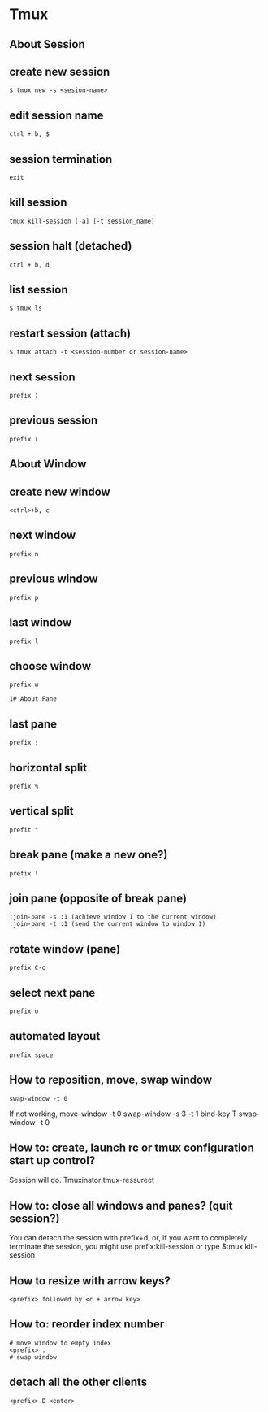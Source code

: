 # Tmux 

## About Session

## create new session
    $ tmux new -s <sesion-name>

## edit session name
    ctrl + b, $

## session termination
    exit

## kill session
    tmux kill-session [-a] [-t session_name]

## session halt (detached)
    ctrl + b, d

## list session
    $ tmux ls

## restart session (attach)
    $ tmux attach -t <session-number or session-name>

## next session
    prefix )

## previous session
    prefix (

## About Window
## create new window
    <ctrl>+b, c

## next window 
    prefix n

## previous window
    prefix p

## last window
    prefix l

## choose window
    prefix w

    1# About Pane

## last pane
    prefix ;

## horizontal split
    prefix %


## vertical split 
    prefit "

## break pane (make a new one?)  
    prefix !

## join pane (opposite of break pane)
    :join-pane -s :1 (achieve window 1 to the current window)
    :join-pane -t :1 (send the current window to window 1)

## rotate window (pane) 
    prefix C-o

## select next pane 
    prefix o 

## automated layout
    prefix space

## How to reposition, move, swap window
    swap-window -t 0
If not working,
    move-window -t 0
    swap-window -s 3 -t 1
    bind-key T swap-window -t 0

## How to: create, launch rc or tmux configuration start up control?
Session will do.
Tmuxinator
tmux-ressurect

## How to: close all windows and panes? (quit session?)
You can detach the session with prefix+d, or, if you want to completely terminate the session, you might use prefix:kill-session<cr> or type
$tmux kill-session

## How to resize with arrow keys?
```
<prefix> followed by <c + arrow key>
```

## How to: reorder index number
```
# move window to empty index
<prefix> .
# swap window
```

## detach all the other clients
```
<prefix> D <enter>
```
